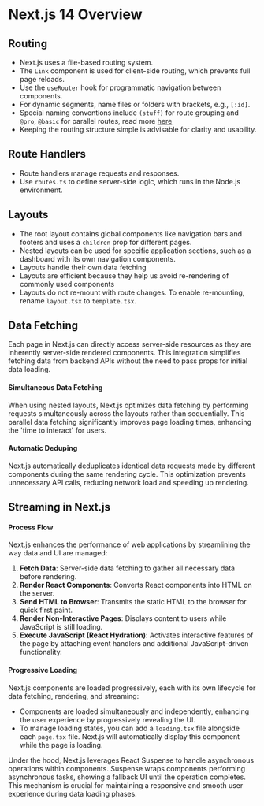 # Next.js 14 Overview

## Routing
- Next.js uses a file-based routing system.
- The `Link` component is used for client-side routing, which prevents full page reloads.
- Use the `useRouter` hook for programmatic navigation between components.
- For dynamic segments, name files or folders with brackets, e.g., `[:id]`.
- Special naming conventions include `(stuff)` for route grouping and `@pro`, `@basic` for parallel routes, read more [here](https://github.com/Prathyusha-Guduru/next-js-14/blob/main/special-routing-cases.md) 
- Keeping the routing structure simple is advisable for clarity and usability.

## Route Handlers
- Route handlers manage requests and responses.
- Use `routes.ts` to define server-side logic, which runs in the Node.js environment.

## Layouts
- The root layout contains global components like navigation bars and footers and uses a `children` prop for different pages.
- Nested layouts can be used for specific application sections, such as a dashboard with its own navigation components.
- Layouts handle their own data fetching
- Layouts are efficient because they help us avoid re-rendering of commonly used components
- Layouts do not re-mount with route changes. To enable re-mounting, rename `layout.tsx` to `template.tsx`.

## Data Fetching 

Each page in Next.js can directly access server-side resources as they are inherently server-side rendered components. This integration simplifies fetching data from backend APIs without the need to pass props for initial data loading.

#### Simultaneous Data Fetching
When using nested layouts, Next.js optimizes data fetching by performing requests simultaneously across the layouts rather than sequentially. This parallel data fetching significantly improves page loading times, enhancing the 'time to interact' for users.

#### Automatic Deduping
Next.js automatically deduplicates identical data requests made by different components during the same rendering cycle. This optimization prevents unnecessary API calls, reducing network load and speeding up rendering.


## Streaming in Next.js

#### Process Flow
Next.js enhances the performance of web applications by streamlining the way data and UI are managed:

1. **Fetch Data**: Server-side data fetching to gather all necessary data before rendering.
2. **Render React Components**: Converts React components into HTML on the server.
3. **Send HTML to Browser**: Transmits the static HTML to the browser for quick first paint.
4. **Render Non-Interactive Pages**: Displays content to users while JavaScript is still loading.
5. **Execute JavaScript (React Hydration)**: Activates interactive features of the page by attaching event handlers and additional JavaScript-driven functionality.

#### Progressive Loading
Next.js components are loaded progressively, each with its own lifecycle for data fetching, rendering, and streaming:

- Components are loaded simultaneously and independently, enhancing the user experience by progressively revealing the UI.
- To manage loading states, you can add a `loading.tsx` file alongside each `page.tsx` file. Next.js will automatically display this component while the page is loading.

Under the hood, Next.js leverages React Suspense to handle asynchronous operations within components. Suspense wraps components performing asynchronous tasks, showing a fallback UI until the operation completes. This mechanism is crucial for maintaining a responsive and smooth user experience during data loading phases.



